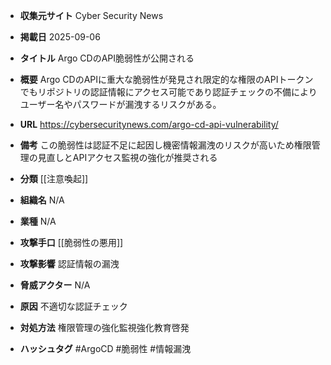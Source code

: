 - **収集元サイト**
Cyber Security News

- **掲載日**
2025-09-06

- **タイトル**
Argo CDのAPI脆弱性が公開される

- **概要**
Argo CDのAPIに重大な脆弱性が発見され限定的な権限のAPIトークンでもリポジトリの認証情報にアクセス可能であり認証チェックの不備によりユーザー名やパスワードが漏洩するリスクがある。

- **URL**
https://cybersecuritynews.com/argo-cd-api-vulnerability/

- **備考**
この脆弱性は認証不足に起因し機密情報漏洩のリスクが高いため権限管理の見直しとAPIアクセス監視の強化が推奨される

- **分類**
[[注意喚起]]

- **組織名**
N/A

- **業種**
N/A

- **攻撃手口**
[[脆弱性の悪用]]

- **攻撃影響**
認証情報の漏洩

- **脅威アクター**
N/A

- **原因**
不適切な認証チェック

- **対処方法**
権限管理の強化監視強化教育啓発

- **ハッシュタグ**
#ArgoCD #脆弱性 #情報漏洩

